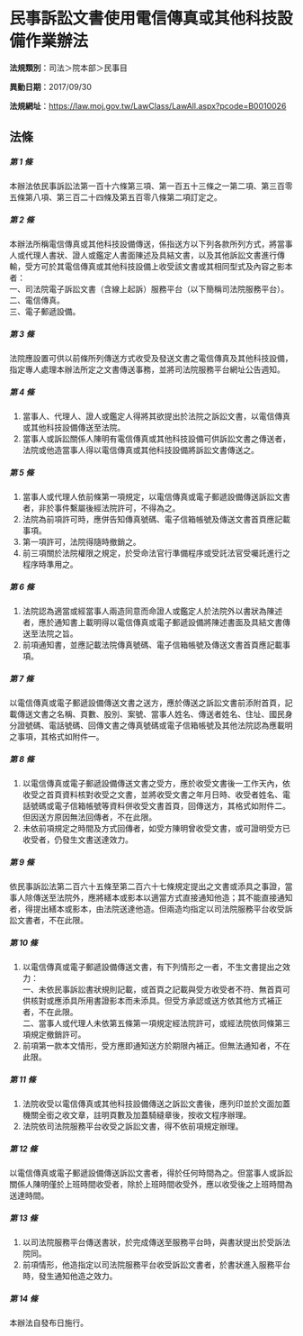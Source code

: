 # 民事訴訟文書使用電信傳真或其他科技設備作業辦法

**法規類別**：司法＞院本部＞民事目

**異動日期**：2017/09/30  

**法規網址**：https://law.moj.gov.tw/LawClass/LawAll.aspx?pcode=B0010026





## 法條
##### 第 1 條
本辦法依民事訴訟法第一百十六條第三項、第一百五十三條之一第二項、第三百零五條第八項、第三百二十四條及第五百零八條第二項訂定之。

##### 第 2 條
本辦法所稱電信傳真或其他科技設備傳送，係指送方以下列各款所列方式，將當事人或代理人書狀、證人或鑑定人書面陳述及具結文書，以及其他訴訟文書進行傳輸，受方可於其電信傳真或其他科技設備上收受該文書或其相同型式及內容之影本者：  
一、司法院電子訴訟文書（含線上起訴）服務平台（以下簡稱司法院服務平台）。  
二、電信傳真。  
三、電子郵遞設備。

##### 第 3 條
法院應設置可供以前條所列傳送方式收受及發送文書之電信傳真及其他科技設備，指定專人處理本辦法所定之文書傳送事務，並將司法院服務平台網址公告週知。

##### 第 4 條
1. 當事人、代理人、證人或鑑定人得將其欲提出於法院之訴訟文書，以電信傳真或其他科技設備傳送至法院。
1. 當事人或訴訟關係人陳明有電信傳真或其他科技設備可供訴訟文書之傳送者，法院或他造當事人得以電信傳真或其他科技設備將訴訟文書傳送之。

##### 第 5 條
1. 當事人或代理人依前條第一項規定，以電信傳真或電子郵遞設備傳送訴訟文書者，非於事件繫屬後經法院許可，不得為之。
1. 法院為前項許可時，應併告知傳真號碼、電子信箱帳號及傳送文書首頁應記載事項。
1. 第一項許可，法院得隨時撤銷之。
1. 前三項關於法院權限之規定，於受命法官行準備程序或受託法官受囑託進行之程序時準用之。

##### 第 6 條
1. 法院認為適當或經當事人兩造同意而命證人或鑑定人於法院外以書狀為陳述者，應於通知書上載明得以電信傳真或電子郵遞設備將陳述書面及具結文書傳送至法院之旨。
1. 前項通知書，並應記載法院傳真號碼、電子信箱帳號及傳送文書首頁應記載事項。

##### 第 7 條
以電信傳真或電子郵遞設備傳送文書之送方，應於傳送之訴訟文書前添附首頁，記載傳送文書之名稱、頁數、股別、案號、當事人姓名、傳送者姓名、住址、國民身分證號碼、電話號碼、回傳文書之傳真號碼或電子信箱帳號及其他法院認為應載明之事項，其格式如附件一。

##### 第 8 條
1. 以電信傳真或電子郵遞設備傳送文書之受方，應於收受文書後一工作天內，依收受之首頁資料核對收受之文書，並將收受文書之年月日時、收受者姓名、電話號碼或電子信箱帳號等資料併收受文書首頁，回傳送方，其格式如附件二。但因送方原因無法回傳者，不在此限。
1. 未依前項規定之時間及方式回傳者，如受方陳明曾收受文書，或可證明受方已收受者，仍發生文書送達效力。

##### 第 9 條
依民事訴訟法第二百六十五條至第二百六十七條規定提出之文書或添具之事證，當事人除傳送至法院外，應將繕本或影本以適當方式直接通知他造；其不能直接通知者，得提出繕本或影本，由法院送達他造。但兩造均指定以司法院服務平台收受訴訟文書者，不在此限。

##### 第 10 條
1. 以電信傳真或電子郵遞設備傳送文書，有下列情形之一者，不生文書提出之效力：  
一、未依民事訴訟書狀規則記載，或首頁之記載與受方收受者不符、無首頁可供核對或應添具所用書證影本而未添具。但受方承認或送方依其他方式補正者，不在此限。  
二、當事人或代理人未依第五條第一項規定經法院許可，或經法院依同條第三項規定撤銷許可。
1. 前項第一款本文情形，受方應即通知送方於期限內補正。但無法通知者，不在此限。

##### 第 11 條
1. 法院收受以電信傳真或其他科技設備傳送之訴訟文書後，應列印並於文面加蓋機關全銜之收文章，註明頁數及加蓋騎縫章後，按收文程序辦理。
1. 法院依司法院服務平台收受之訴訟文書，得不依前項規定辦理。

##### 第 12 條
以電信傳真或電子郵遞設備傳送訴訟文書者，得於任何時間為之。但當事人或訴訟關係人陳明僅於上班時間收受者，除於上班時間收受外，應以收受後之上班時間為送達時間。

##### 第 13 條
1. 以司法院服務平台傳送書狀，於完成傳送至服務平台時，與書狀提出於受訴法院同。
1. 前項情形，他造指定以司法院服務平台收受訴訟文書者，於書狀進入服務平台時，發生通知他造之效力。

##### 第 14 條
本辦法自發布日施行。


